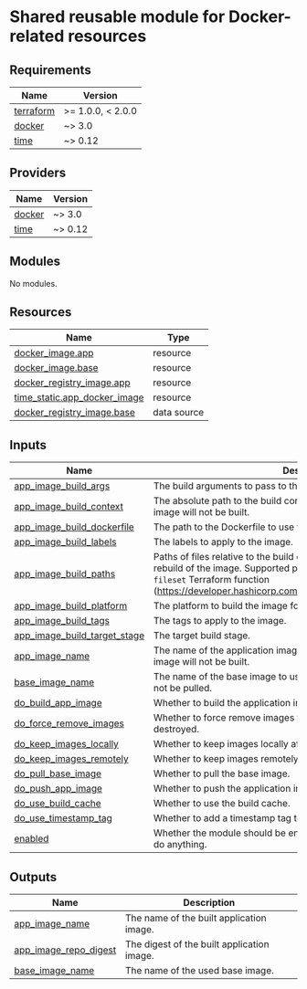 # Shared reusable module for Docker-related resources

<!-- BEGIN_TF_DOCS -->
## Requirements

| Name | Version |
|------|---------|
| <a name="requirement_terraform"></a> [terraform](#requirement\_terraform) | >= 1.0.0, < 2.0.0 |
| <a name="requirement_docker"></a> [docker](#requirement\_docker) | ~> 3.0 |
| <a name="requirement_time"></a> [time](#requirement\_time) | ~> 0.12 |

## Providers

| Name | Version |
|------|---------|
| <a name="provider_docker"></a> [docker](#provider\_docker) | ~> 3.0 |
| <a name="provider_time"></a> [time](#provider\_time) | ~> 0.12 |

## Modules

No modules.

## Resources

| Name | Type |
|------|------|
| [docker_image.app](https://registry.terraform.io/providers/kreuzwerker/docker/latest/docs/resources/image) | resource |
| [docker_image.base](https://registry.terraform.io/providers/kreuzwerker/docker/latest/docs/resources/image) | resource |
| [docker_registry_image.app](https://registry.terraform.io/providers/kreuzwerker/docker/latest/docs/resources/registry_image) | resource |
| [time_static.app_docker_image](https://registry.terraform.io/providers/hashicorp/time/latest/docs/resources/static) | resource |
| [docker_registry_image.base](https://registry.terraform.io/providers/kreuzwerker/docker/latest/docs/data-sources/registry_image) | data source |

## Inputs

| Name | Description | Type | Default | Required |
|------|-------------|------|---------|:--------:|
| <a name="input_app_image_build_args"></a> [app\_image\_build\_args](#input\_app\_image\_build\_args) | The build arguments to pass to the build process. | `map(string)` | `{}` | no |
| <a name="input_app_image_build_context"></a> [app\_image\_build\_context](#input\_app\_image\_build\_context) | The absolute path to the build context. If it is empty, the application image will not be built. | `string` | `""` | no |
| <a name="input_app_image_build_dockerfile"></a> [app\_image\_build\_dockerfile](#input\_app\_image\_build\_dockerfile) | The path to the Dockerfile to use for building the image. | `string` | `null` | no |
| <a name="input_app_image_build_labels"></a> [app\_image\_build\_labels](#input\_app\_image\_build\_labels) | The labels to apply to the image. | `map(string)` | `{}` | no |
| <a name="input_app_image_build_paths"></a> [app\_image\_build\_paths](#input\_app\_image\_build\_paths) | Paths of files relative to the build context, changes to which lead to a rebuild of the image. Supported pattern matches are the same as for the `fileset` Terraform function (https://developer.hashicorp.com/terraform/language/functions/fileset). | `list(string)` | `[]` | no |
| <a name="input_app_image_build_platform"></a> [app\_image\_build\_platform](#input\_app\_image\_build\_platform) | The platform to build the image for. | `string` | `"linux/amd64"` | no |
| <a name="input_app_image_build_tags"></a> [app\_image\_build\_tags](#input\_app\_image\_build\_tags) | The tags to apply to the image. | `list(string)` | `[]` | no |
| <a name="input_app_image_build_target_stage"></a> [app\_image\_build\_target\_stage](#input\_app\_image\_build\_target\_stage) | The target build stage. | `string` | `null` | no |
| <a name="input_app_image_name"></a> [app\_image\_name](#input\_app\_image\_name) | The name of the application image to build. If it is empty, the application image will not be built. | `string` | `""` | no |
| <a name="input_base_image_name"></a> [base\_image\_name](#input\_base\_image\_name) | The name of the base image to use. If it is empty, the base image will not be pulled. | `string` | `""` | no |
| <a name="input_do_build_app_image"></a> [do\_build\_app\_image](#input\_do\_build\_app\_image) | Whether to build the application image. | `bool` | `true` | no |
| <a name="input_do_force_remove_images"></a> [do\_force\_remove\_images](#input\_do\_force\_remove\_images) | Whether to force remove images when the Terrafrom resources are destroyed. | `bool` | `false` | no |
| <a name="input_do_keep_images_locally"></a> [do\_keep\_images\_locally](#input\_do\_keep\_images\_locally) | Whether to keep images locally after destroy operation. | `bool` | `true` | no |
| <a name="input_do_keep_images_remotely"></a> [do\_keep\_images\_remotely](#input\_do\_keep\_images\_remotely) | Whether to keep images remotely after destroy operation. | `bool` | `true` | no |
| <a name="input_do_pull_base_image"></a> [do\_pull\_base\_image](#input\_do\_pull\_base\_image) | Whether to pull the base image. | `bool` | `true` | no |
| <a name="input_do_push_app_image"></a> [do\_push\_app\_image](#input\_do\_push\_app\_image) | Whether to push the application image. | `bool` | `true` | no |
| <a name="input_do_use_build_cache"></a> [do\_use\_build\_cache](#input\_do\_use\_build\_cache) | Whether to use the build cache. | `bool` | `true` | no |
| <a name="input_do_use_timestamp_tag"></a> [do\_use\_timestamp\_tag](#input\_do\_use\_timestamp\_tag) | Whether to add a timestamp tag to the image. | `bool` | `true` | no |
| <a name="input_enabled"></a> [enabled](#input\_enabled) | Whether the module should be enabled. If it is false, the module will not do anything. | `bool` | `true` | no |

## Outputs

| Name | Description |
|------|-------------|
| <a name="output_app_image_name"></a> [app\_image\_name](#output\_app\_image\_name) | The name of the built application image. |
| <a name="output_app_image_repo_digest"></a> [app\_image\_repo\_digest](#output\_app\_image\_repo\_digest) | The digest of the built application image. |
| <a name="output_base_image_name"></a> [base\_image\_name](#output\_base\_image\_name) | The name of the used base image. |
<!-- END_TF_DOCS -->
